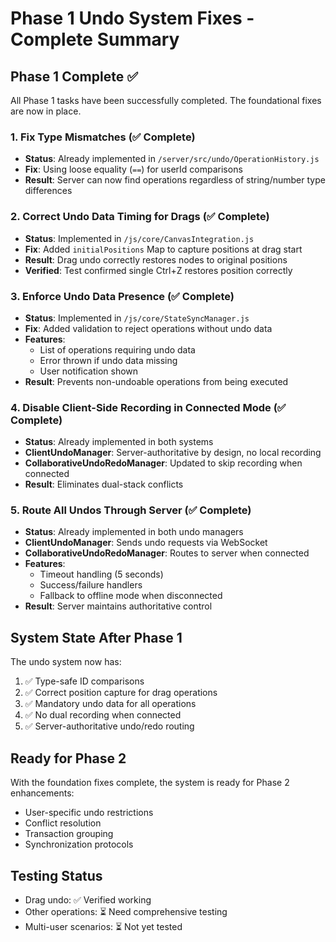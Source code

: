 # Phase 1 Undo System Fixes - Complete Summary

## Phase 1 Complete ✅

All Phase 1 tasks have been successfully completed. The foundational fixes are now in place.

### 1. Fix Type Mismatches (✅ Complete)
- **Status**: Already implemented in `/server/src/undo/OperationHistory.js`
- **Fix**: Using loose equality (`==`) for userId comparisons
- **Result**: Server can now find operations regardless of string/number type differences

### 2. Correct Undo Data Timing for Drags (✅ Complete)
- **Status**: Implemented in `/js/core/CanvasIntegration.js`
- **Fix**: Added `initialPositions` Map to capture positions at drag start
- **Result**: Drag undo correctly restores nodes to original positions
- **Verified**: Test confirmed single Ctrl+Z restores position correctly

### 3. Enforce Undo Data Presence (✅ Complete)
- **Status**: Implemented in `/js/core/StateSyncManager.js`
- **Fix**: Added validation to reject operations without undo data
- **Features**:
  - List of operations requiring undo data
  - Error thrown if undo data missing
  - User notification shown
- **Result**: Prevents non-undoable operations from being executed

### 4. Disable Client-Side Recording in Connected Mode (✅ Complete)
- **Status**: Already implemented in both systems
- **ClientUndoManager**: Server-authoritative by design, no local recording
- **CollaborativeUndoRedoManager**: Updated to skip recording when connected
- **Result**: Eliminates dual-stack conflicts

### 5. Route All Undos Through Server (✅ Complete)
- **Status**: Already implemented in both undo managers
- **ClientUndoManager**: Sends undo requests via WebSocket
- **CollaborativeUndoRedoManager**: Routes to server when connected
- **Features**:
  - Timeout handling (5 seconds)
  - Success/failure handlers
  - Fallback to offline mode when disconnected
- **Result**: Server maintains authoritative control

## System State After Phase 1

The undo system now has:
1. ✅ Type-safe ID comparisons
2. ✅ Correct position capture for drag operations
3. ✅ Mandatory undo data for all operations
4. ✅ No dual recording when connected
5. ✅ Server-authoritative undo/redo routing

## Ready for Phase 2

With the foundation fixes complete, the system is ready for Phase 2 enhancements:
- User-specific undo restrictions
- Conflict resolution
- Transaction grouping
- Synchronization protocols

## Testing Status

- Drag undo: ✅ Verified working
- Other operations: ⏳ Need comprehensive testing
- Multi-user scenarios: ⏳ Not yet tested